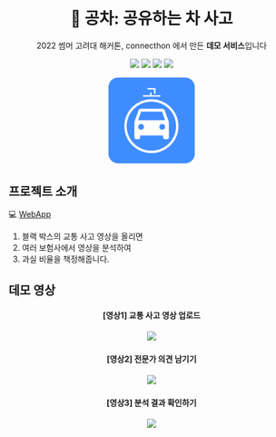 <div align="center">

# 🚗 공차: 공유하는 차 사고

2022 썸머 고려대 해커톤, connecthon 에서 만든 **데모 서비스**입니다

<img src="https://img.shields.io/badge/React-61DAFB?style=flat&logo=React&logoColor=white"/> <img src="https://img.shields.io/badge/Firebase-FFCA28?style=flat&logo=Firebase&logoColor=white"/> <img src="https://img.shields.io/badge/Chakra UI-319795?style=flat&logo=ChakraUI&logoColor=white"/>
<img src="https://img.shields.io/badge/PWA-5A0FC8?style=flat&logo=PWA&logoColor=white"/>

<img width="30%" src="./logo.png">

</div>

## 프로젝트 소개

💻 [WebApp](https://car-accident-sharing.vercel.app)

1. 블랙 박스의 교통 사고 영상을 올리면
2. 여러 보험사에서 영상을 분석하여
3. 과실 비율을 책정해줍니다.

## 데모 영상

<div align="center">

#### [**영상1**] 교통 사고 영상 업로드

<img width="250px" src="https://user-images.githubusercontent.com/70844774/187829472-b1b0f7af-4a91-40ce-b270-2e911b7d5f31.gif" />

</div>

<div align="center">

#### [**영상2**] 전문가 의견 남기기

<img width="250px" src="https://user-images.githubusercontent.com/70844774/187829912-cd8e6c09-d9e5-4c90-b7de-a5f7544319b8.gif" />

</div>

<div align="center">

#### [**영상3**] 분석 결과 확인하기

<img width="250px" src="https://user-images.githubusercontent.com/70844774/187829462-bbc4b3c4-4a95-49fb-8a94-ee340a405a3a.gif" />

</div>
